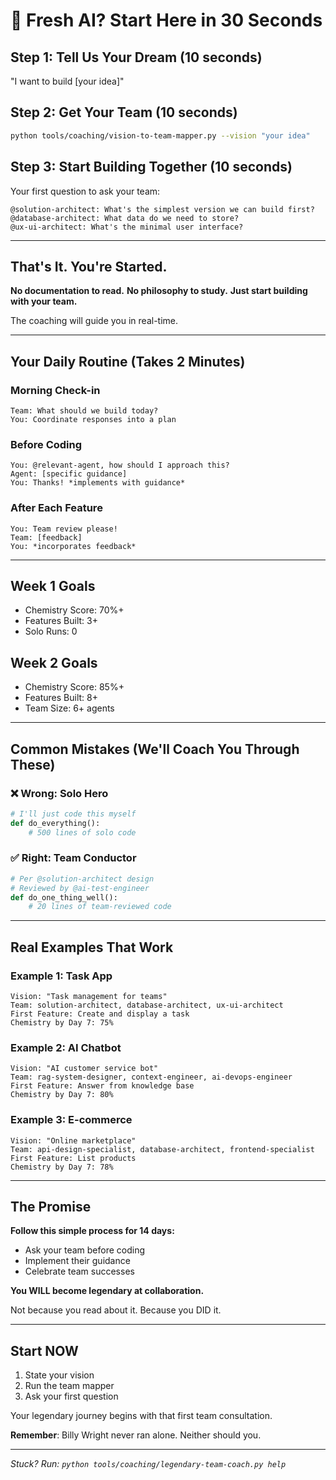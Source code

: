 # 🎯 Fresh AI? Start Here in 30 Seconds

## Step 1: Tell Us Your Dream (10 seconds)
"I want to build [your idea]"

## Step 2: Get Your Team (10 seconds)
```bash
python tools/coaching/vision-to-team-mapper.py --vision "your idea"
```

## Step 3: Start Building Together (10 seconds)
Your first question to ask your team:
```
@solution-architect: What's the simplest version we can build first?
@database-architect: What data do we need to store?
@ux-ui-architect: What's the minimal user interface?
```

---

## That's It. You're Started.

**No documentation to read.**
**No philosophy to study.**
**Just start building with your team.**

The coaching will guide you in real-time.

---

## Your Daily Routine (Takes 2 Minutes)

### Morning Check-in
```
Team: What should we build today?
You: Coordinate responses into a plan
```

### Before Coding
```
You: @relevant-agent, how should I approach this?
Agent: [specific guidance]
You: Thanks! *implements with guidance*
```

### After Each Feature
```
You: Team review please!
Team: [feedback]
You: *incorporates feedback*
```

---

## Week 1 Goals
- Chemistry Score: 70%+
- Features Built: 3+
- Solo Runs: 0

## Week 2 Goals  
- Chemistry Score: 85%+
- Features Built: 8+
- Team Size: 6+ agents

---

## Common Mistakes (We'll Coach You Through These)

### ❌ Wrong: Solo Hero
```python
# I'll just code this myself
def do_everything():
    # 500 lines of solo code
```

### ✅ Right: Team Conductor
```python
# Per @solution-architect design
# Reviewed by @ai-test-engineer
def do_one_thing_well():
    # 20 lines of team-reviewed code
```

---

## Real Examples That Work

### Example 1: Task App
```
Vision: "Task management for teams"
Team: solution-architect, database-architect, ux-ui-architect
First Feature: Create and display a task
Chemistry by Day 7: 75%
```

### Example 2: AI Chatbot
```
Vision: "AI customer service bot"
Team: rag-system-designer, context-engineer, ai-devops-engineer
First Feature: Answer from knowledge base
Chemistry by Day 7: 80%
```

### Example 3: E-commerce
```
Vision: "Online marketplace"
Team: api-design-specialist, database-architect, frontend-specialist
First Feature: List products
Chemistry by Day 7: 78%
```

---

## The Promise

**Follow this simple process for 14 days:**
- Ask your team before coding
- Implement their guidance
- Celebrate team successes

**You WILL become legendary at collaboration.**

Not because you read about it.
Because you DID it.

---

## Start NOW

1. State your vision
2. Run the team mapper
3. Ask your first question

Your legendary journey begins with that first team consultation.

**Remember**: Billy Wright never ran alone. Neither should you.

---

*Stuck? Run: `python tools/coaching/legendary-team-coach.py help`*